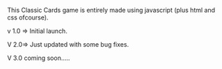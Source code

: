 This Classic Cards game is entirely made using javascript (plus html and css ofcourse).

v 1.0 => Initial launch.

V 2.0=> Just updated with some bug fixes.

V 3.0 coming soon.....
